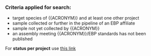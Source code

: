 ### Criteria applied for search:

- target species of {{ACRONYM}} and at least one other project
- sample collected or further in the pipeline of an EBP affiliate
- sample not yet collected by {{ACRONYM}}
- an assembly meeting {{ACRONYM}}/EBP standards has not been published

<!-- ::grid{direction="row" spacing="2" class="padded"} -->

For **status per project** use [this link](https://goat.genomehubs.org/search?query=long_list%3D{{ACRONYM}}%20AND%20length%28long_list%29%3E1%20AND%20sequencing_status%3E%3Dsample_collected%20AND%20sequencing_status_{{ACRONYM}}%3Dnull%20AND%20bioproject%3D%21PRJEB49197%2Cnull%20AND%20ebp_metric_date%3Dnull%20AND%20assembly_level%3Dnull%2C%21chromosome%2C%21complete%20genome%20AND%20tax_rank%28species%29&result=taxon&includeEstimates=true&summaryValues=count&taxonomy=ncbi&size=25&offset=0&fields=assembly_level%2Cbioproject%2Cinsdc_open%2Csequencing_status_africabp%2Csequencing_status_ag100pest%2Csequencing_status_agi%2Csequencing_status_arg%2Csequencing_status_asg%2Csequencing_status_b10k%2Csequencing_status_bat1k%2Csequencing_status_canbp%2Csequencing_status_cbp%2Csequencing_status_ccgp%2Csequencing_status_cfgp%2Csequencing_status_dtol%2Csequencing_status_ebpn%2Csequencing_status_endemixit%2Csequencing_status_erga%2Csequencing_status_{{ACRONYM}}%2Csequencing_status_{{ACRONYM}}%2Csequencing_status_{{ACRONYM}}%2Csequencing_status_eurofish%2Csequencing_status_gaga%2Csequencing_status_gap%2Csequencing_status_gbr%2Csequencing_status_giga%2Csequencing_status_i5k%2Csequencing_status_ilebp%2Csequencing_status_1kfg%2Csequencing_status_lmgp%2Csequencing_status_loewe-tbg%2Csequencing_status_metainvert%2Csequencing_status_ogg%2Csequencing_status_omg%2Csequencing_status_other%2Csequencing_status_pgp%2Csequencing_status_phyloalps%2Csequencing_status_prgp%2Csequencing_status_squalomix%2Csequencing_status_tsi%2Csequencing_status_vgp%2Csequencing_status_zoonomia%2Csequencing_status%2Clong_list&names=&ranks=&report=arc&cat=sequencing_status_{{ACRONYM}}&collapseMonotypic=true&treeStyle=rect&treeThreshold=2000&pointSize=15&y=long_list%3D{{ACRONYM}}&rank=species)
